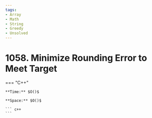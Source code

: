 ```yaml
---
tags:
- Array
- Math
- String
- Greedy
- Unsolved
---
```



# 1058. Minimize Rounding Error to Meet Target

=== "C++"

    **Time:** $O()$

    **Space:** $O()$

    ``` c++
    ```